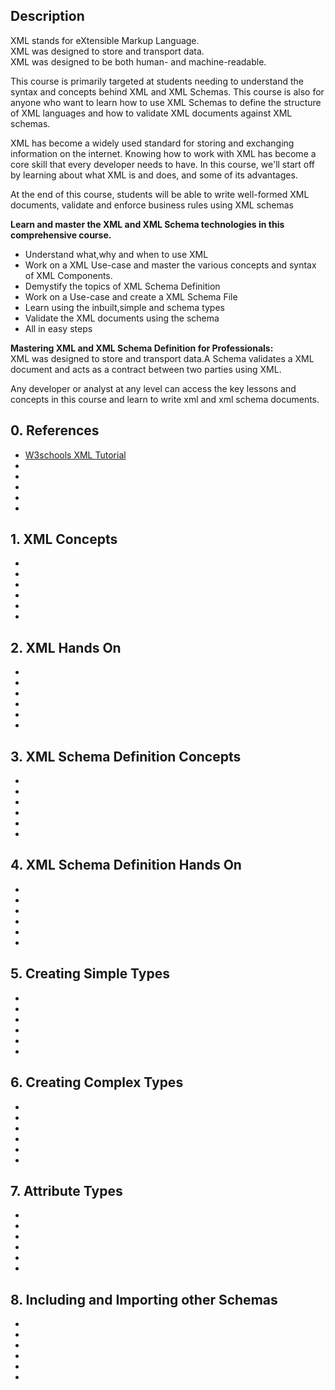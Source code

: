 ## Description
<p>
  XML stands for eXtensible Markup Language.<br>
  XML was designed to store and transport data.<br>
  XML was designed to be both human- and machine-readable.<br>
</p>

<p>This course is primarily targeted at students needing to understand the syntax and concepts behind XML and XML Schemas. This course is also for anyone who want to learn how to use XML Schemas to define the structure of XML languages and how to validate XML documents against XML schemas.</p>

<p>XML has become a widely used standard for storing and exchanging information on the internet. Knowing how to work with XML has become a core skill that every developer needs to have. In this course, we'll start off by learning about what XML is and does, and some of its advantages.</p>

<p>At the end of this course, students will be able to write well-formed XML documents, validate and enforce business rules using XML schemas</p>

<p><strong>Learn and master the XML and XML Schema technologies in this comprehensive course.</strong>
  <ul>
    <li>Understand what,why and when to use XML</li>
    <li>Work on a XML Use-case and master the various concepts and syntax of XML Components.</li>
    <li>Demystify the topics of XML Schema Definition</li>
    <li>Work on a Use-case and create a XML Schema File</li>
    <li>Learn using the inbuilt,simple and schema types</li>
    <li>Validate the XML documents using the schema</li>
    <li>All in easy steps</li>
  </ul>
</p>

<p><strong>Mastering XML and XML Schema Definition for Professionals:</strong><br>
XML was designed to store and transport data.A Schema validates a XML document and acts as a contract between two parties using XML.

Any developer or analyst at any level can access the key lessons and concepts in this course and learn to write xml and xml schema documents.</p>


## 0. References
<ul>
  <li><a href="https://www.w3schools.com/xml/">W3schools XML Tutorial</a></li>
  <li><a href=""> </a></li>
  <li><a href=""> </a></li>
  <li><a href=""> </a></li>
  <li><a href=""> </a></li>
  <li><a href=""> </a></li>
</ul>


## 1. XML Concepts
<ul>
  <li><a href=""> </a></li>
  <li><a href=""> </a></li>
  <li><a href=""> </a></li>
  <li><a href=""> </a></li>
  <li><a href=""> </a></li>
  <li><a href=""> </a></li>
</ul>


## 2. XML Hands On
<ul>
  <li><a href=""> </a></li>
  <li><a href=""> </a></li>
  <li><a href=""> </a></li>
  <li><a href=""> </a></li>
  <li><a href=""> </a></li>
  <li><a href=""> </a></li>
</ul>


## 3. XML Schema Definition Concepts
<ul>
  <li><a href=""> </a></li>
  <li><a href=""> </a></li>
  <li><a href=""> </a></li>
  <li><a href=""> </a></li>
  <li><a href=""> </a></li>
  <li><a href=""> </a></li>
</ul>


## 4. XML Schema Definition Hands On
<ul>
  <li><a href=""> </a></li>
  <li><a href=""> </a></li>
  <li><a href=""> </a></li>
  <li><a href=""> </a></li>
  <li><a href=""> </a></li>
  <li><a href=""> </a></li>
</ul>


## 5. Creating Simple Types
<ul>
  <li><a href=""> </a></li>
  <li><a href=""> </a></li>
  <li><a href=""> </a></li>
  <li><a href=""> </a></li>
  <li><a href=""> </a></li>
  <li><a href=""> </a></li>
</ul>


## 6. Creating Complex Types
<ul>
  <li><a href=""> </a></li>
  <li><a href=""> </a></li>
  <li><a href=""> </a></li>
  <li><a href=""> </a></li>
  <li><a href=""> </a></li>
  <li><a href=""> </a></li>
</ul>


## 7. Attribute Types
<ul>
  <li><a href=""> </a></li>
  <li><a href=""> </a></li>
  <li><a href=""> </a></li>
  <li><a href=""> </a></li>
  <li><a href=""> </a></li>
  <li><a href=""> </a></li>
</ul>


## 8. Including and Importing other Schemas
<ul>
  <li><a href=""> </a></li>
  <li><a href=""> </a></li>
  <li><a href=""> </a></li>
  <li><a href=""> </a></li>
  <li><a href=""> </a></li>
  <li><a href=""> </a></li>
</ul>
